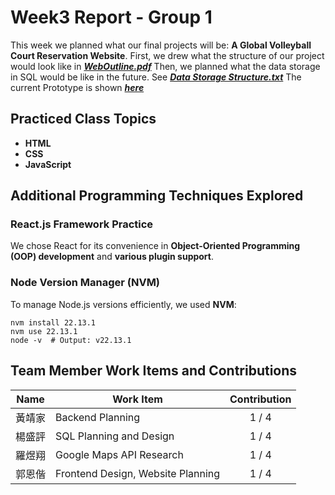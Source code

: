 # Week3 Report - Group 1

This week we planned what our final projects will be: **A Global Volleyball Court Reservation Website**. 
First, we drew what the structure of our project would look like in [**_WebOutline.pdf_**](https://github.com/YuXiangLo/NTUWPA2024/blob/main/HW_Report/Week03/WebOutline.pdf)
Then, we planned what the data storage in SQL would be like in the future. See [**_Data Storage Structure.txt_**](https://github.com/YuXiangLo/NTUWPA2024/blob/main/HW_Report/Week03/Data%20Storage%20Structure.txt)
The current Prototype is shown [**_here_**](https://github.com/YuXiangLo/NTUWPA2024/tree/main/HW_Report/Week03/create%20tournament)

## Practiced Class Topics
- **HTML**
- **CSS**
- **JavaScript**

## Additional Programming Techniques Explored

### React.js Framework Practice
We chose React for its convenience in **Object-Oriented Programming (OOP) development** and **various plugin support**.

### Node Version Manager (NVM)
To manage Node.js versions efficiently, we used **NVM**:
```
nvm install 22.13.1
nvm use 22.13.1
node -v  # Output: v22.13.1
```

## Team Member Work Items and Contributions

| Name   | Work Item                         | Contribution           |
|--------|-----------------------------------|:----------------------:|
| 黃靖家 | Backend Planning                  | <center>1 / 4</center> |
| 楊盛評 | SQL Planning and Design           | <center>1 / 4</center> |
| 羅煜翔 | Google Maps API Research          | <center>1 / 4</center> |
| 郭恩偕 | Frontend Design, Website Planning | <center>1 / 4</center> |


